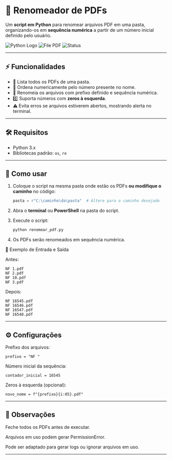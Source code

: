 # 📄 Renomeador de PDFs

Um **script em Python** para renomear arquivos PDF em uma pasta, organizando-os em **sequência numérica** a partir de um número inicial definido pelo usuário.  

![Python Logo](https://img.shields.io/badge/Python-3.x-blue?logo=python&logoColor=white) ![File PDF](https://img.shields.io/badge/Tipo-PDF-red) 
![Status](https://img.shields.io/badge/Status-Conclu%C3%ADdo-brightgreen)

---


## ⚡ Funcionalidades

- 📂 Lista todos os PDFs de uma pasta.  
- 🔢 Ordena numericamente pelo número presente no nome.  
- 📝 Renomeia os arquivos com prefixo definido e sequência numérica.  
- 0️⃣ Suporta números com **zeros à esquerda**.  
- ⚠️ Evita erros se arquivos estiverem abertos, mostrando alerta no terminal.

---

## 🛠️ Requisitos

- Python 3.x  
- Bibliotecas padrão: `os`, `re`  

---

## 🚀 Como usar

1. Coloque o script na mesma pasta onde estão os PDFs **ou modifique o caminho** no código:
   ```python
   pasta = r"C:\caminho\da\pasta"  # Altere para o caminho desejado

2. Abra o **terminal** ou **PowerShell** na pasta do script.

3. Execute o script:
   ```python
   python renomear_pdf.py


5. Os PDFs serão renomeados em sequência numérica.

🔄 Exemplo de Entrada e Saída

Antes:
 ```
NF 1.pdf
NF 2.pdf
NF 10.pdf
NF 3.pdf
  ```      
Depois:
 ```      
 NF 16545.pdf
 NF 16546.pdf
 NF 16547.pdf
 NF 16548.pdf
 ```

---

## ⚙️ Configurações

Prefixo dos arquivos:

```prefixo = "NF " ```

Número inicial da sequência:

``contador_inicial = 16545``

Zeros à esquerda (opcional):

``novo_nome = f"{prefixo}{i:05}.pdf"``

---

## 📝 Observações

Feche todos os PDFs antes de executar.

Arquivos em uso podem gerar PermissionError.

Pode ser adaptado para gerar logs ou ignorar arquivos em uso.


---
